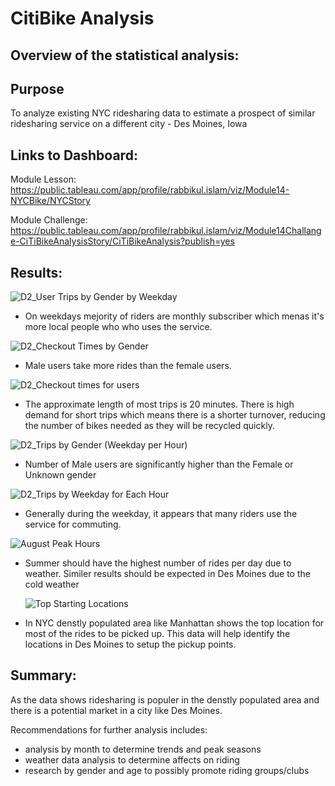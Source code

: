 # CitiBike Analysis
## Overview of the statistical analysis:

## Purpose
To analyze existing NYC ridesharing data to estimate a prospect of similar ridesharing service on a different city - Des Moines, Iowa

## Links to Dashboard:
Module Lesson: https://public.tableau.com/app/profile/rabbikul.islam/viz/Module14-NYCBike/NYCStory

Module Challenge: https://public.tableau.com/app/profile/rabbikul.islam/viz/Module14Challange-CiTiBikeAnalysisStory/CiTiBikeAnalysis?publish=yes

## Results:

![D2_User Trips by Gender by Weekday](https://user-images.githubusercontent.com/85530486/141963465-8067353f-d525-484b-8f08-d3c262ab994f.png)
* On weekdays mejority of riders are monthly subscriber which menas it's more local people who who uses the service.

![D2_Checkout Times by Gender](https://user-images.githubusercontent.com/85530486/141962718-7e5d88d1-d5b6-4fc0-a150-ad1b3e88d1ff.png)
* Male users take more rides than the female users.

![D2_Checkout times for users](https://user-images.githubusercontent.com/85530486/141962596-71e2ead0-c09e-428c-a394-43356caf6c07.png)
* The approximate length of most trips is 20 minutes. There is high demand for short trips which means there is a shorter turnover, reducing the number of bikes needed as they will be recycled quickly.

![D2_Trips by Gender (Weekday per Hour)](https://user-images.githubusercontent.com/85530486/141963209-c3fbb120-23da-4228-b059-09a5cdeb34f4.png)
* Number of Male users are significantly higher than the Female or Unknown gender

![D2_Trips by Weekday for Each Hour](https://user-images.githubusercontent.com/85530486/141962921-01af4218-42b2-4e99-8653-7bc2fd9aa18a.png)
* Generally during the weekday, it appears that many riders use the service for commuting.

![August Peak Hours](https://user-images.githubusercontent.com/85530486/141964292-afb7dab2-2de5-4354-b10a-60476a8d9458.png)
* Summer should have the highest number of rides per day due to weather. Similer results should be expected in Des Moines due to the cold weather

  ![Top Starting Locations](https://user-images.githubusercontent.com/85530486/141965906-f4c3c37e-8287-4a66-937d-84cdd8478d13.png)
* In NYC denstly populated area like Manhattan shows the top location for most of the rides to be picked up. This data will help identify the locations in Des Moines to setup the pickup points. 

## Summary:
As the data shows ridesharing is populer in the denstly populated area and there is a potential market in a city like Des Moines.

Recommendations for further analysis includes:

- analysis by month to determine trends and peak seasons
- weather data analysis to determine affects on riding
- research by gender and age to possibly promote riding groups/clubs
